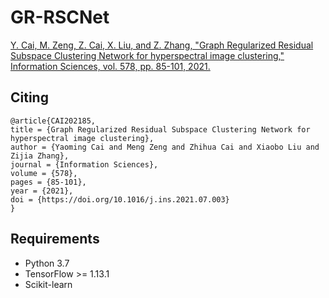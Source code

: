 # GR-RSCNet
[Y. Cai, M. Zeng, Z. Cai, X. Liu, and Z. Zhang, "Graph Regularized Residual Subspace Clustering Network for hyperspectral image clustering," Information Sciences, vol. 578, pp. 85-101, 2021.
](https://www.sciencedirect.com/science/article/pii/S0020025521006939)



## Citing ##

    @article{CAI202185,
    title = {Graph Regularized Residual Subspace Clustering Network for hyperspectral image clustering},
    author = {Yaoming Cai and Meng Zeng and Zhihua Cai and Xiaobo Liu and Zijia Zhang},
    journal = {Information Sciences},
    volume = {578},
    pages = {85-101},
    year = {2021},
    doi = {https://doi.org/10.1016/j.ins.2021.07.003}
    }


## Requirements ##
- Python 3.7
- TensorFlow >= 1.13.1
- Scikit-learn
